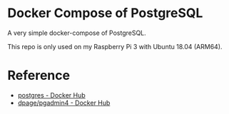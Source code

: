 # Docker Compose of PostgreSQL

A very simple docker-compose of PostgreSQL.

This repo is only used on my Raspberry Pi 3 with Ubuntu 18.04 (ARM64).

# Reference

* [postgres - Docker Hub](https://hub.docker.com/_/postgres/)
* [dpage/pgadmin4 - Docker Hub](https://hub.docker.com/r/dpage/pgadmin4)
